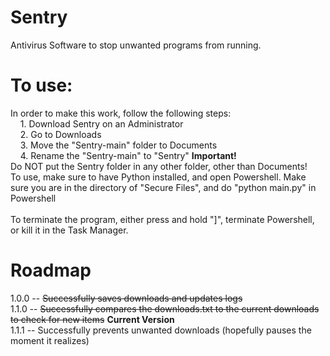 # Sentry
Antivirus Software to stop unwanted programs from running.
# To use:
In order to make this work, follow the following steps:\
&nbsp; &nbsp; 1. Download Sentry on an Administrator\
&nbsp; &nbsp; 2. Go to Downloads\
&nbsp; &nbsp; 3. Move the "Sentry-main" folder to Documents\
&nbsp; &nbsp; 4. Rename the "Sentry-main" to "Sentry"
**Important!**\
Do NOT put the Sentry folder in any other folder, other than Documents!\
To use, make sure to have Python installed, and open Powershell. Make sure you are in the directory of "Secure Files", and do "python main.py" in Powershell\
<br>
To terminate the program, either press and hold "]", terminate Powershell, or kill it in the Task Manager.
# Roadmap
1.0.0 -- <s>Successfully saves downloads and updates logs</s>\
1.1.0 -- <s>Successfully compares the downloads.txt to the current downloads to check for new items</s> **Current Version**\
1.1.1 -- Successfully prevents unwanted downloads (hopefully pauses the moment it realizes)

